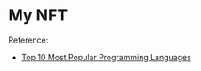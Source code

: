 My NFT
==


Reference:

* [Top 10 Most Popular Programming Languages](https://www.northeastern.edu/graduate/blog/most-popular-programming-languages/)
